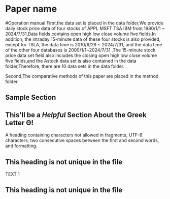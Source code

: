 # Paper name

#Operation manual
First,the data set is placed in the data folder,We provide daily stock price data of four stocks of APPL MSFT TSA IBM from 
1980/1/1 ~ 2024/7/31,Data fields contains open high low close volume five fields.In addition, the intraday 15-minute data of these four stocks is also provided, except for TSLA, the data time is 2010/6/29  ~ 2024/7/31, and the data time of the other four databases is 2000/1/1~2024/7/31 .The 15-minute stock price data set field also includes the closing open high low close volume five fields,and the Astock data set is also contained in the data folder,Therefore, there are 10 data sets in the data folder.

Second,The comparative methods of this paper are placed in the method folder.



## Sample Section

## This'll be a _Helpful_ Section About the Greek Letter Θ!
A heading containing characters not allowed in fragments, UTF-8 characters, two consecutive spaces between the first and second words, and formatting.

## This heading is not unique in the file

TEXT 1

## This heading is not unique in the file
